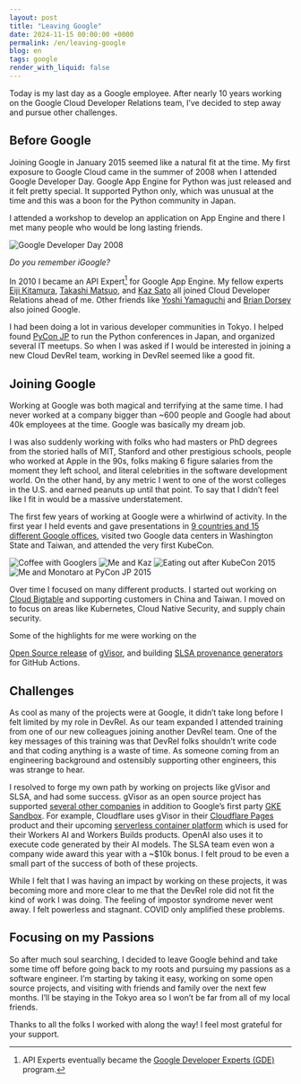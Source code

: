 ```yaml
---
layout: post
title: "Leaving Google"
date: 2024-11-15 00:00:00 +0000
permalink: /en/leaving-google
blog: en
tags: google
render_with_liquid: false
---
```


Today is my last day as a Google employee. After nearly 10 years working on the
Google Cloud Developer Relations team, I’ve decided to step away and pursue
other challenges.

## Before Google

Joining Google in January 2015 seemed like a natural fit at the time. My first
exposure to Google Cloud came in the summer of 2008 when I attended Google
Developer Day. Google App Engine for Python was just released and it felt
pretty special. It supported Python only, which was unusual at the time and
this was a boon for the Python community in Japan.

I attended a workshop to develop an application on App Engine and there I met
many people who would be long lasting friends.

![Google Developer Day 2008](/assets/images/2024-11-15-leaving-google/google-developer-day-2008.jpg "Google Developer Day 2008")

*Do you remember iGoogle?*

In 2010 I became an API Expert[^1] for Google App Engine. My fellow experts
[Eiji Kitamura](https://twitter.com/agektmr),
[Takashi Matsuo](https://twitter.com/tmatsuo), and
[Kaz Sato](https://twitter.com/kazunori_279) all joined Cloud Developer
Relations ahead of me. Other friends like
[Yoshi Yamaguchi](https://twitter.com/ymotongpoo) and
[Brian Dorsey](https://twitter.com/briandorsey) also joined Google.

I had been doing a lot in various developer communities in Tokyo. I helped
found [PyCon JP](https://www.pycon.jp/) to run the Python conferences in Japan,
and organized several IT meetups. So when I was asked if I would be interested
in joining a new Cloud DevRel team, working in DevRel seemed like a good fit.

## Joining Google

Working at Google was both magical and terrifying at the same time. I had never
worked at a company bigger than ~600 people and Google had about 40k employees
at the time. Google was basically my dream job.

I was also suddenly working with folks who had masters or PhD degrees from the
storied halls of MIT, Stanford and other prestigious schools, people who worked
at Apple in the 90s, folks making 6 figure salaries from the moment they left
school, and literal celebrities in the software development world. On the other
hand, by any metric I went to one of the worst colleges in the U.S. and earned
peanuts up until that point. To say that I didn’t feel like I fit in would be a
massive understatement.

The first few years of working at Google were a whirlwind of activity. In the
first year I held events and gave presentations in
[9 countries and 15 different Google offices](https://www.ianlewis.org/en/looking-back-my-first-year-google),
visited two Google data centers in Washington State and Taiwan, and attended
the very first KubeCon.

![Coffee with Googlers](/assets/images/2024-11-15-leaving-google/coffee-with-googlers.jpg "Coffee with Googlers")
![Me and Kaz](/assets/images/2024-11-15-leaving-google/ian-and-kaz.jpg "Me and Kaz")
![Eating out after KubeCon 2015](/assets/images/2024-11-15-leaving-google/kubecon-2015.jpg "Eating out after KubeCon 2015")
![Me and Monotaro at PyCon JP 2015](/assets/images/2024-11-15-leaving-google/monotaro.jpg "Me and Monotaro at PyCon JP 2015")

Over time I focused on many different products. I started out working on
[Cloud Bigtable](https://cloud.google.com/bigtable?hl=en) and supporting
customers in China and Taiwan. I moved on to focus on areas like Kubernetes,
Cloud Native Security, and supply chain security.

Some of the highlights for me were working on the

[Open Source release](https://www.youtube.com/watch?v=TJJT8wc0T_c) of
[gVisor](https://gvisor.dev/), and building
[SLSA provenance generators](https://github.com/slsa-framework/slsa-github-generator)
for GitHub Actions.

## Challenges

As cool as many of the projects were at Google, it didn’t take long before I
felt limited by my role in DevRel. As our team expanded I attended training
from one of our new colleagues joining another DevRel team. One of the key
messages of this training was that DevRel folks shouldn’t write code and that
coding anything is a waste of time. As someone coming from an engineering
background and ostensibly supporting other engineers, this was strange to hear.

I resolved to forge my own path by working on projects like gVisor and SLSA,
and had some success. gVisor as an open source project has supported
[several other companies](https://gvisor.dev/users/) in addition to Google’s
first party [GKE Sandbox](https://cloud.google.com/kubernetes-engine/docs/concepts/sandbox-pods).
For example, Cloudflare uses gVisor in their
[Cloudflare Pages](https://blog.cloudflare.com/cloudflare-pages-build-improvements/)
product and their upcoming
[serverless container platform](https://blog.cloudflare.com/container-platform-preview/)
which is used for their Workers AI and Workers Builds products. OpenAI also uses it to
execute code generated by their AI models. The SLSA team even won a company wide award
this year with a ~$10k bonus. I felt proud to be even a small part of the success of
both of these projects.

While I felt that I was having an impact by working on these projects, it was
becoming more and more clear to me that the DevRel role did not fit the kind of
work I was doing. The feeling of impostor syndrome never went away. I felt
powerless and stagnant. COVID only amplified these problems.

## Focusing on my Passions

So after much soul searching, I decided to leave Google behind and take some
time off before going back to my roots and pursuing my passions as a software
engineer. I’m starting by taking it easy, working on some open source projects,
and visiting with friends and family over the next few months. I’ll be staying
in the Tokyo area so I won’t be far from all of my local friends.

Thanks to all the folks I worked with along the way! I feel most grateful for
your support.

[^1]: API Experts eventually became the [Google Developer Experts (GDE)](https://developers.google.com/community/experts) program.
